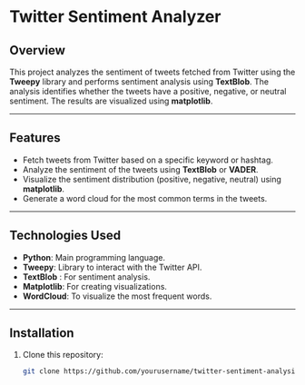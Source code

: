 # Twitter Sentiment Analyzer

## Overview

This project analyzes the sentiment of tweets fetched from Twitter using the **Tweepy** library and performs sentiment analysis using **TextBlob**. The analysis identifies whether the tweets have a positive, negative, or neutral sentiment. The results are visualized using **matplotlib**.

---

## Features

- Fetch tweets from Twitter based on a specific keyword or hashtag.
- Analyze the sentiment of the tweets using **TextBlob** or **VADER**.
- Visualize the sentiment distribution (positive, negative, neutral) using **matplotlib**.
- Generate a word cloud for the most common terms in the tweets.

---

## Technologies Used

- **Python**: Main programming language.
- **Tweepy**: Library to interact with the Twitter API.
- **TextBlob** : For sentiment analysis.
- **Matplotlib**: For creating visualizations.
- **WordCloud**: To visualize the most frequent words.

---

## Installation

1. Clone this repository:

   ```bash
   git clone https://github.com/yourusername/twitter-sentiment-analysis.git

